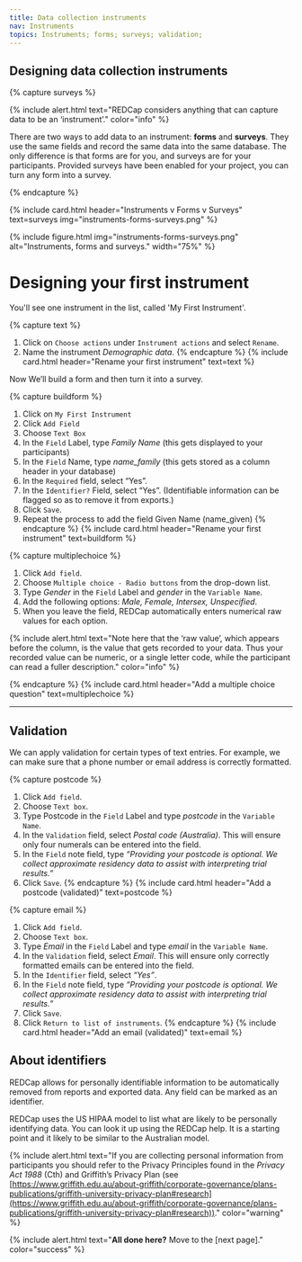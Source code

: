 ```yaml
---
title: Data collection instruments
nav: Instruments
topics: Instruments; forms; surveys; validation; 
---
```


## Designing data collection instruments


{% capture surveys %}

{% include alert.html text="REDCap considers anything that can capture data to be an ‘instrument’." color="info" %}

There are two ways to add data to an instrument: **forms** and **surveys**. They use the same fields and record the same data into the same database. The only difference is that forms are for you, and surveys are for your participants. Provided surveys have been enabled for your project, you can turn any form into a survey.

{% endcapture %}

{% include card.html header="Instruments v Forms v Surveys" text=surveys img="instruments-forms-surveys.png" %}

{% include figure.html img="instruments-forms-surveys.png" alt="Instruments, forms and surveys." width="75%" %}

# Designing your first instrument

You'll see one instrument in the list, called 'My First Instrument'.

{% capture text %}
1. Click on `Choose actions` under `Instrument actions` and select `Rename`.
2. Name the instrument *Demographic data*.
{% endcapture %}
{% include card.html header="Rename your first instrument" text=text %}

Now We’ll build a form and then turn it into a survey.

{% capture buildform %}
1. Click on `My First Instrument`
2. Click `Add Field`
3. Choose `Text Box`
4. In the `Field` Label, type *Family Name* (this gets displayed to your participants)
5. In the `Field` Name, type *name_family* (this gets stored as a column header in your database)
6. In the `Required` field, select “Yes”.
7. In the `Identifier?` Field, select “Yes”. (Identifiable information can be flagged so as to remove it from exports.)
8. Click `Save`.
9. Repeat the process to add the field Given Name (name_given)
{% endcapture %}
{% include card.html header="Rename your first instrument" text=buildform %}

{% capture multiplechoice %}
1. Click `Add field`.
2. Choose `Multiple choice - Radio buttons` from the drop-down list.
3. Type *Gender* in the `Field` Label and *gender* in the `Variable Name`.
4. Add the following options: *Male, Female, Intersex, Unspecified*.
5. When you leave the field, REDCap automatically enters numerical raw values for each option.

{% include alert.html text="Note here that the ‘raw value’, which appears before the column, is the value that gets recorded to your data. Thus your recorded value can be numeric, or a single letter code, while the participant can read a fuller description." color="info" %}

{% endcapture %}
{% include card.html header="Add a multiple choice question" text=multiplechoice %}

___

## Validation

We can apply validation for certain types of text entries. For example, we can make sure that a phone number or email address is correctly formatted.

{% capture postcode %}
1. Click `Add field`.
2. Choose `Text box`.
3. Type Postcode in the `Field` Label and type *postcode* in the `Variable Name`.
4. In the `Validation` field, select *Postal code (Australia)*. This will ensure only four numerals can be entered into the field.
5. In the `Field` note field, type *“Providing your postcode is optional. We collect approximate residency data to assist with interpreting trial results.”*
6. Click `Save`.
{% endcapture %}
{% include card.html header="Add a postcode (validated)" text=postcode %}

{% capture email %}
1. Click `Add field`.
2. Choose `Text box`.
3. Type *Email* in the `Field` Label and type *email* in the `Variable Name`.
4. In the `Validation` field, select *Email*. This will ensure only correctly formatted emails can be entered into the field.
5. In the `Identifier` field, select *“Yes”*.
6. In the `Field` note field, type *“Providing your postcode is optional. We collect approximate residency data to assist with interpreting trial results.”*
7. Click `Save`.
8. Click `Return to list of instruments`.
{% endcapture %}
{% include card.html header="Add an email (validated)" text=email %}

## About identifiers

REDCap allows for personally identifiable information to be automatically removed from reports and exported data. Any field can be marked as an identifier.

REDCap uses the US HIPAA model to list what are likely to be personally identifying data. You can look it up using the REDCap help. It is a starting point and it likely to be similar to the Australian model.

{% include alert.html text="If you are collecting personal information from participants you should refer to the Privacy Principles found in the *Privacy Act 1988* (Cth) and Griffith’s Privacy Plan (see [https://www.griffith.edu.au/about-griffith/corporate-governance/plans-publications/griffith-university-privacy-plan#research](https://www.griffith.edu.au/about-griffith/corporate-governance/plans-publications/griffith-university-privacy-plan#research))." color="warning" %}

{% include alert.html text="**All done here?** Move to the [next page]." color="success" %}